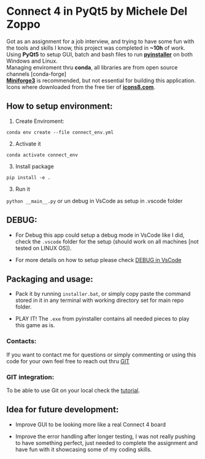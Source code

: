 # Connect 4 in PyQt5 by Michele Del Zoppo

Got as an assignment for a job interview, and trying to have some fun with the tools and skills I know, this project was completed in **~10h** of work.  
Using **PyQt5** to setup GUI, batch and bash files to run **[pyinstaller](https://pyinstaller.org/en/stable/index.html)** on both Windows and Linux.  
Managing enviroment thru **conda**, all libraries are from open source channels [conda-forge]  
**[Miniforge3](https://conda-forge.org/miniforge/)** is recommended, but not essential for building this application.  
Icons where downloaded from the free tier of **[icons8.com](https://icons8.com/)**.

## How to setup environment:

1)  Create Enviroment:

`conda env create --file connect_env.yml`

2) Activate it

`conda activate connect_env`

3) Install package

`pip install -e .`

3) Run it

`python __main__.py` or un debug in VsCode as setup in .vscode folder

## DEBUG:

* For Debug this app could setup a debug mode in VsCode like I did, check the `.vscode` folder for the setup (should work on all machines [not tested on LINUX OS]).

* For more details on how to setup please check [DEBUG in VsCode](https://code.visualstudio.com/docs/editor/debugging)

## Packaging and usage:

* Pack it by running `installer.bat`, or simply copy paste the command stored in it in any terminal with working directory set for main repo folder.

* PLAY IT! The `.exe` from pyinstaller contains all needed pieces to play this game as is.

### Contacts:
If you want to contact me for questions or simply commenting or using this code for your own feel free to reach out thru [GIT](https://github.com/pdmkdz)

### GIT integration:
To be able to use Git on your local check the [tutorial](https://git-scm.com/book/en/v2/Getting-Started-First-Time-Git-Setup).

## Idea for future development:

* Improve GUI to be looking more like a real Connect 4 board

* Improve the error handling after longer testing, I was not really pushing to have something perfect, just needed to complete the assignment and have fun with it showcasing some of my coding skills.